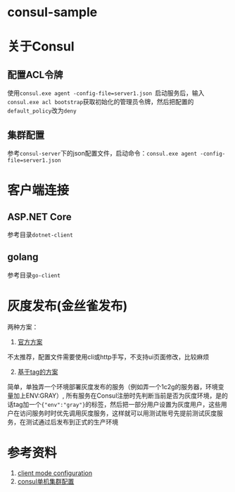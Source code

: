 # consul-sample

# 关于Consul

## 配置ACL令牌

使用`consul.exe agent -config-file=server1.json `启动服务后，输入`consul.exe acl bootstrap`获取初始化的管理员令牌，然后把配置的`default_policy`改为`deny`

## 集群配置

参考`consul-server`下的json配置文件，启动命令：`consul.exe agent -config-file=server1.json`

# 客户端连接

## ASP.NET Core

参考目录`dotnet-client`

## golang

参考目录`go-client`


# 灰度发布(金丝雀发布)

两种方案：

1. [官方方案](https://www.hashicorp.com/blog/canary-deployments-with-consul-service-mesh)

不太推荐，配置文件需要使用cli或http手写，不支持ui页面修改，比较麻烦

2. [基于tag的方案](https://blog.csdn.net/qq_43692950/article/details/125226460)

简单，单独弄一个环境部署灰度发布的服务（例如弄一个1c2g的服务器，环境变量加上ENV:GRAY）, 所有服务在Consul注册时先判断当前是否为灰度环境，是的话tag加一个`{"env":"gray"}`的标签，然后把一部分用户设置为灰度用户，这些用户在访问服务时时优先调用灰度服务，这样就可以用测试账号先提前测试灰度服务，在测试通过后发布到正式的生产环境



# 参考资料

1. [client mode configuration](https://devopscube.com/hsetup-configure-consul-agent-client-mode/)
2. [consul单机集群配置](https://blog.csdn.net/yzf279533105/article/details/130268875)